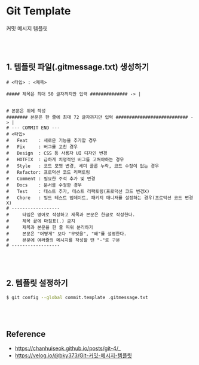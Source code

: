 # Git Template

커밋 메시지 템플릿

<br />
<br />

## 1. 템플릿 파일(.gitmessage.txt) 생성하기

```text
# <타입> : <제목>

##### 제목은 최대 50 글자까지만 입력 ############## -> |


# 본문은 위에 작성
######## 본문은 한 줄에 최대 72 글자까지만 입력 ########################### -> |
# --- COMMIT END ---
# <타입>
#   Feat    : 새로운 기능을 추가할 경우
#   Fix     : 버그를 고친 경우
#   Design  : CSS 등 사용자 UI 디자인 변경
#   HOTFIX  : 급하게 치명적인 버그를 고쳐야하는 경우
#   Style   : 코드 포맷 변경, 세미 콜론 누락, 코드 수정이 없는 경우
#   Refactor: 프로덕션 코드 리팩토링
#   Comment : 필요한 주석 추가 및 변경
#   Docs    : 문서를 수정한 경우
#   Test    : 테스트 추가, 테스트 리팩토링(프로덕션 코드 변경X)
#   Chore   : 빌드 테스트 업데이트, 패키지 매니저를 설정하는 경우(프로덕션 코드 변경 X)
# ------------------
#     타입은 영어로 작성하고 제목과 본문은 한글로 작성한다.
#     제목 끝에 마침표(.) 금지
#     제목과 본문을 한 줄 띄워 분리하기
#     본문은 "어떻게" 보다 "무엇을", "왜"를 설명한다.
#     본문에 여러줄의 메시지를 작성할 땐 "-"로 구분
# ------------------
```

<br />
<br />


## 2. 템플릿 설정하기

```bash
$ git config --global commit.template .gitmessage.txt
```

<br />
<br />

## Reference
- https://chanhuiseok.github.io/posts/git-4/_
- https://velog.io/@bky373/Git-커밋-메시지-템플릿
